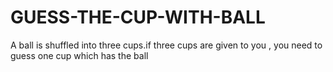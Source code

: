 # GUESS-THE-CUP-WITH-BALL
A ball is shuffled into three  cups.if three cups are given to you , you need to guess one cup which has the ball
